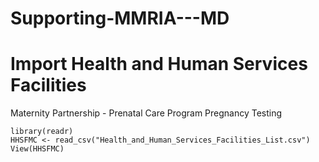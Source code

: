 # Supporting-MMRIA---MD
# Import Health and Human Services Facilities 
Maternity Partnership - Prenatal Care Program
Pregnancy Testing

```{r}
library(readr)
HHSFMC <- read_csv("Health_and_Human_Services_Facilities_List.csv")
View(HHSFMC)
